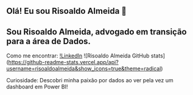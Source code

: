 ## Olá! Eu sou Risoaldo Almeida 👋
## Sou **Risoaldo Almeida**, advogado em transição para a área de Dados. 
Como me encontrar: [!LinkedIn](https://www.linkedin.com/in/risoaldoalmeida) 
![Risoaldo Almeida GitHub stats] (https://github-readme-stats.vercel.app/api?username=risoaldoalmeida&show_icons=true&theme=radical)

Curiosidade: Descobri minha paixão por dados ao ver pela vez um dashboard em Power BI!
